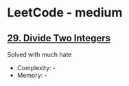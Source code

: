 # LeetCode - medium

## [29. Divide Two Integers](https://leetcode.com/problems/divide-two-integers)

Solved with much hate

* Complexity: -
* Memory: -
